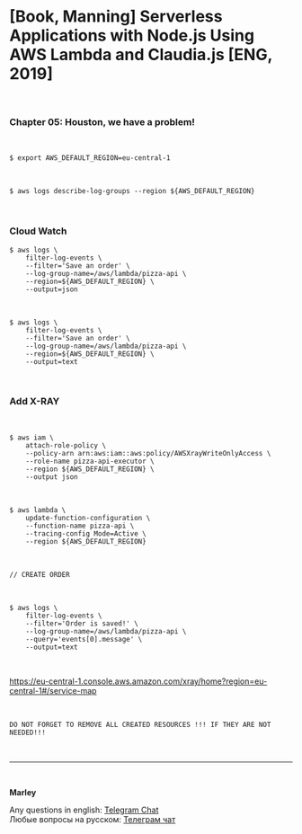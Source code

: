 # [Book, Manning] Serverless Applications with Node.js Using AWS Lambda and Claudia.js [ENG, 2019]

<br/>

### Chapter 05: Houston, we have a problem!

<br/>

    $ export AWS_DEFAULT_REGION=eu-central-1

<br/>

    $ aws logs describe-log-groups --region ${AWS_DEFAULT_REGION}

<br/>

### Cloud Watch

```
$ aws logs \
    filter-log-events \
    --filter='Save an order' \
    --log-group-name=/aws/lambda/pizza-api \
    --region=${AWS_DEFAULT_REGION} \
    --output=json
```

<br/>

```
$ aws logs \
    filter-log-events \
    --filter='Save an order' \
    --log-group-name=/aws/lambda/pizza-api \
    --region=${AWS_DEFAULT_REGION} \
    --output=text
```

<br/>

### Add X-RAY

<br/>

```
$ aws iam \
    attach-role-policy \
    --policy-arn arn:aws:iam::aws:policy/AWSXrayWriteOnlyAccess \
    --role-name pizza-api-executor \
    --region ${AWS_DEFAULT_REGION} \
    --output json
```

<br/>

```
$ aws lambda \
    update-function-configuration \
    --function-name pizza-api \
    --tracing-config Mode=Active \
    --region ${AWS_DEFAULT_REGION}
```

<br/>

```
// CREATE ORDER
```

<br/>

```
$ aws logs \
    filter-log-events \
    --filter='Order is saved!' \
    --log-group-name=/aws/lambda/pizza-api \
    --query='events[0].message' \
    --output=text
```

<br/>

https://eu-central-1.console.aws.amazon.com/xray/home?region=eu-central-1#/service-map

<br/>

```
DO NOT FORGET TO REMOVE ALL CREATED RESOURCES !!! IF THEY ARE NOT NEEDED!!!
```

<br/>

---

<br/>

**Marley**

Any questions in english: <a href="https://jsdev.org/chat/">Telegram Chat</a>  
Любые вопросы на русском: <a href="https://jsdev.ru/chat/">Телеграм чат</a>
